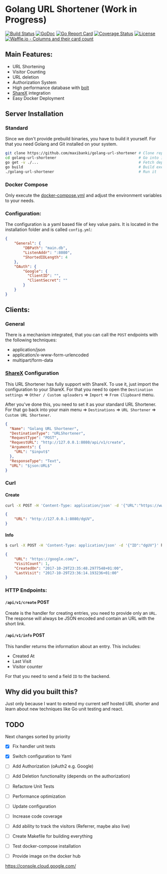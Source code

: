 # Golang URL Shortener (Work in Progress)

[![Build Status](https://travis-ci.org/maxibanki/golang-url-shortener.svg?branch=master)](https://travis-ci.org/maxibanki/golang-url-shortener)
[![GoDoc](https://godoc.org/github.com/maxibanki/golang-url-shortener?status.svg)](https://godoc.org/github.com/maxibanki/golang-url-shortener)
[![Go Report Card](https://goreportcard.com/badge/github.com/maxibanki/golang-url-shortener)](https://goreportcard.com/report/github.com/maxibanki/golang-url-shortener)
[![Coverage Status](https://coveralls.io/repos/github/maxibanki/golang-url-shortener/badge.svg?branch=master)](https://coveralls.io/github/maxibanki/golang-url-shortener?branch=master)
[![License](https://img.shields.io/badge/License-MIT-blue.svg)](http://opensource.org/licenses/MIT)
[![Waffle.io - Columns and their card count](https://badge.waffle.io/maxibanki/golang-url-shortener.png?columns=all)](https://waffle.io/maxibanki/golang-url-shortener?utm_source=badge)

## Main Features:

- URL Shortening
- Visitor Counting
- URL deletion 
- Authorization System
- High performance database with [bolt](https://github.com/boltdb/bolt)
- [ShareX](https://github.com/ShareX/ShareX) integration
- Easy Docker Deployment

## Server Installation

### Standard

Since we don't provide prebuild binaries, you have to build it yourself. For that you need Golang and Git installed on your system.

```bash
git clone https://github.com/maxibanki/golang-url-shortener # Clone repository
cd golang-url-shortener                                     # Go into it
go get -v ./...                                             # Fetch dependencies
go build                                                    # Build executable
./golang-url-shortener                                      # Run it
```
### Docker Compose

Only execute the [docker-compose.yml](docker-compose.yml) and adjust the environment variables to your needs.

### Configuration:

The configuration is a yaml based file of key value pairs. It is located in the installation folder and is called `config.yml`:

```json
{
    "General": {
        "DBPath": "main.db",
        "ListenAddr": ":8080",
        "ShortedIDLength": 4
    },
    "OAuth": {
        "Google": {
          "ClientID": "",
          "ClientSecret": ""
        }
    }
}
```

## Clients:

### General

There is a mechanism integrated, that you can call the `POST` endpoints with the following techniques:
- application/json
- application/x-www-form-urlencoded
- multipart/form-data

### [ShareX](https://github.com/ShareX/ShareX) Configuration

This URL Shortener has fully support with ShareX. To use it, just import the configuration to your ShareX. For that you need to open the `Destination settings` => `Other / Custom uploaders` => `Import` => `From Clipboard` menu.

After you've done this, you need to set it as your standard URL Shortener. For that go back into your main menu => `Destinations` => `URL Shortener` => `Custom URL Shortener`.

```json
{
  "Name": "Golang URL Shortener",
  "DestinationType": "URLShortener",
  "RequestType": "POST",
  "RequestURL": "http://127.0.0.1:8080/api/v1/create",
  "Arguments": {
    "URL": "$input$"
  },
  "ResponseType": "Text",
  "URL": "$json:URL$"
}
```

### Curl

#### Create

```bash
curl -X POST -H 'Content-Type: application/json' -d '{"URL":"https://www.google.de/"}' http://127.0.0.1:8080/api/v1/create
```
```json
{
    "URL": "http://127.0.0.1:8080/dgUV",
}
```

#### Info

```bash
$ curl -X POST -H 'Content-Type: application/json' -d '{"ID":"dgUV"}' http://127.0.0.1:8080/api/v1/info
```
```json
{
    "URL": "https://google.com/",
    "VisitCount": 1,
    "CreatedOn": "2017-10-29T23:35:48.2977548+01:00",
    "LastVisit": "2017-10-29T23:36:14.193236+01:00"
}
```

### HTTP Endpoints:

#### `/api/v1/create` POST

Create is the handler for creating entries, you need to provide only an `URL`. The response will always be JSON encoded and contain an URL with the short link.

####  `/api/v1/info` POST

This handler returns the information about an entry. This includes:
- Created At
- Last Visit
- Visitor counter

For that you need to send a field `ID` to the backend.

## Why did you built this?

Just only because I want to extend my current self hosted URL shorter and learn about new techniques like Go unit testing and react.

## TODO

Next changes sorted by priority

- [x] Fix handler unit tests
- [x] Switch configuration to Yaml
- [ ] Add Authorization (oAuth2 e.g. Google)
- [ ] Add Deletion functionality (depends on the authorization)
- [ ] Refactore Unit Tests
- [ ] Performance optimization
- [ ] Update configuration
- [ ] Increase code coverage
- [ ] Add ability to track the visitors (Referrer, maybe also live)
- [ ] Create Makefile for building everything
- [ ] Test docker-compose installation
- [ ] Provide image on the docker hub


https://console.cloud.google.com/